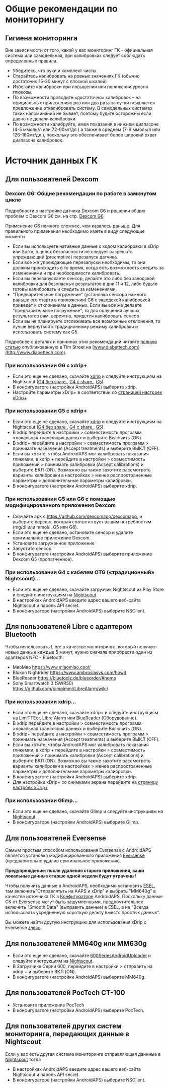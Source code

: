 # Общие рекомендации по мониторингу

## Гигиена мониторинга

Вне зависимости от того, какой у вас мониторинг ГК - официальная система или самодельная, при калибровках следует соблюдать определенные правила.

* Убедитесь, что руки и комплект чисты.
* Старайтесь калибровать на ровных значениях ГК (обычно достаточно 15-30 минут с плоской шкалой)
* Избегайте калибровки при повышении или понижении уровня глюкозы. 
* По возможности проводите «достаточно» калибровок – на официальных приложениях раз или два раза за сутки появляется предложение откалибровать систему. В самодельных системах таких напоминаний не бывает, поэтому будьте осторожны если давно не делали калибровки.
* По возможности калибруйте, имея показания в нижнем диапазоне (4-5 ммоль/л или 72-90мг/дл.) а также в среднем (7-9 ммоль/л или 126-160мг/дл.), поскольку это обеспечивает более широкий охват диапазона калибровок.

# Источник данных ГК

## Для пользователей Dexcom

### Dexcom G6: Общие рекомендации по работе в замкнутом цикле

Подробности о настройке датчика Dexcom G6 и решении общих проблем с Dexcom G6 см. на стр. [Dexcom G6](../Configuration/Dexcom.md).

Применение G6 немного сложнее, чем казалось раньше. Для правильного применения необходимо иметь в виду следующие моменты:

* Если вы используете нативные данные с кодом калибровки в xDrip или Spike, в целях безопасности не следует разрешать упреждающий (preemptive) перезапуск датчика.
* Если все же упреждающие перезапуски необходимы, то они должны происходить в то время, когда есть возможность следить за изменениями и при необходимости калибровать. 
* Если вы перезапускаете сенсор, делайте это либо без заводской калибровки для безопасных результатов в дни 11 и 12, либо будьте готовы калибровать и следить за изменениями.
* "Предварительное погружение" (установка сенсора намного раньше его старта в приложении) G6 с заводской калибровкой приведет к отклонениям в данных. Если вы все же делаете "предварительное погружение", то для получения лучших результатов вам, вероятно, придется калибровать сенсор.
* Если вы не планируете отслеживать все возможные отклонения, то лучше вернуться к традиционному режиму калибровки и использовать систему как G5.

Подробнее о деталях и причинах этих рекомендаций читайте [полную статью](http://www.diabettech.com/artificial-pancreas/diy-looping-and-cgm/) опубликованную в Tim Street на [www.diabettech.com](http://www.diabettech.com).

### При использовании G6 с xdrip+

* Если это еще не сделано, скачайте [xdrip](https://github.com/NightscoutFoundation/xDrip) и следуйте инструкциям на Nightscout ([G4 без share ](http://www.nightscout.info/wiki/welcome/nightscout-with-xdrip-wireless-bridge), [G4 c share ](http://www.nightscout.info/wiki/welcome/nightscout-with-xdrip-and-dexcom-share-wireless), [G5](http://www.nightscout.info/wiki/welcome/nightscout-with-xdrip-and-dexcom-share-wireless/xdrip-with-g5-support)).
* В конфигуратоге (настройки AndroidAPS) выберите xdrip.
* Настройте параметры xDrip+ в соответствии со [ страницей настроек xDrip+](../Configuration/xdrip.md)

### При использовании G5 с xdrip+

* Если это еще не сделано, скачайте [xdrip](https://github.com/NightscoutFoundation/xDrip) и следуйте инструкциям на Nightscout ([G4 без share ](http://www.nightscout.info/wiki/welcome/nightscout-with-xdrip-wireless-bridge), [G4 c share ](http://www.nightscout.info/wiki/welcome/nightscout-with-xdrip-and-dexcom-share-wireless), [G5](http://www.nightscout.info/wiki/welcome/nightscout-with-xdrip-and-dexcom-share-wireless/xdrip-with-g5-support)).
* В xdrip перейдите в настройки > совместимость программ >локальная трансляция данных и выберите Включить (ON).
* В xdrip+ перейдите в настройки > совместимость программ > принимать назначения (Accept treatments) и выберите ВЫКЛ (OFF).
* Если вы хотите, чтобы AndroidAPS мог калибровать показания гликемии, в xdrip + перейдите в настройки > совместимость приложений > принимать калибровки (Accept calibrations) и выберите ВКЛ (ON). Возможно вы также захотите рассмотреть варианты калибровки в настройках > менее распространенные параметры > дополнительные параметры калибровки.
* В конфигуратоге (настройки AndroidAPS) выберите xdrip.

### При использовании G5 или G6 с помощью модифицированного приложения Dexcom  


* Скачайте apk с <https://github.com/dexcomapp/dexcomapp>, и выберите версию, которая соответствует вашим потребностям (mg/dl или mmol/l, G5 или G6).
* Если это еще не сделано, остановите сенсор и удалите оригинальное приложение Dexcom.
* Установите загруженное приложение
* Запустите сенсор
* В конфигуратоге (настройки AndroidAPS) выберите приложение Dexcom G5 (пропатченное).

### При использовании G4 с кабелем OTG («традиционный» Nightscout)…  


* Если это еще не сделано, скачайте загрузчик Nightscout из Play Store и следуйте инструкциям на [Nightscout](http://www.nightscout.info/wiki/welcome/basic-requirements).
* В настройках AndroidAPS введите адрес вашего веб-сайта Nightscout и пароль API secret.
* В конфигураторе (настройки AndroidAPS) выберите NSClient.

## Для пользователей Libre с адаптером Bluetooth  


Чтобы использовать Libre в качестве мониторинга, который получает новые данные каждые 5 минут, нужно сначала приобрести один из адаптеров NFC - Bluetooth:

* МяоМяо <https://www.miaomiao.cool/>
* Blukon Nightrider <https://www.ambrosiasys.com/howit>
* BlueReader <https://bluetoolz.de/blueorder/#home>
* Sony Smartwatch 3 (SWR50) <https://github.com/pimpimmi/LibreAlarm/wiki/>

### При использовании xdrip...  


* Если это еще не сделано, скачайте xdrip+ и следуйте инструкциям на [LimiTTEer](https://github.com/JoernL/LimiTTer), [Libre Alarm](https://github.com/pimpimmi/LibreAlarm/wiki) или [BlueReader](https://unendlichkeit.net/wordpress/?p=680&lang=en) ([Оборудование](https://bluetoolz.de/wordpress/)).
* В xdrip перейдите в настройки > совместимость программ >локальная трансляция данных и выберите Включить (ON).
* В xdrip+ перейдите в настройки > совместимость программ > принимать назначения (Accept treatments) и выберите ВЫКЛ (OFF).
* Если вы хотите, чтобы AndroidAPS мог калибровать показания гликемии, в xdrip + перейдите в настройки > совместимость приложений > принимать калибровки (Accept calibrations) и выберите ВКЛ (ON). Возможно вы также захотите рассмотреть варианты калибровки в настройках > менее распространенные параметры > дополнительные параметры калибровки.
* В конфигуратоге (настройки AndroidAPS) выберите xdrip.
* Для настройки xDrip+ со снимками экрана перейдите на [страницу настроек xDrip+](../Configuration/xdrip.md)

### При использовании Glimp...  


* Если это еще не сделано, скачайте Glimp и следуйте инструкциям на [Nightscout](http://www.nightscout.info/wiki/welcome/nightscout-for-libre).
* В конфигураторе (настройки AndroidAPS) выберите Glimp.

## Для пользователей Eversense  


Самым простым способом использования Eversense с AndroidAPS является установка модифицированного приложения [Eversense](https://github.com/BernhardRo/Esel/blob/master/apk/eversense_cgm_v1.0.409_com.senseonics.gen12androidapp-patched.apk) (предварительно удалив оригинальное приложения).

**Предупреждение: после удаления старого приложения, ваши локальные данные старше одной недели будут утрачены!**

Чтобы получить данные в AndroidAPS, необходимо установить [ESEL](https://github.com/BernhardRo/Esel/blob/master/apk/esel.apk), там включить"Отправлятьть на AAPS и xDrip" и выбрать "MM640g" в качестве источника ГК в [Конфигураторе](../Configuration/Config-Builder.md) AndroidAPS. Поскольку данные СК от Eversense могут быть зашумленными, предпочтительнее включить "Smooth Data" (выправить данные) в ESEL, а не "Всегда использовать усредненную короткую дельту вместо простых данных".

Вы можете найти другую инструкцию для использования xDrip с Eversense [здесь](https://github.com/BernhardRo/Esel/tree/master/apk).

## Для пользователей MM640g или MM630g  


* Если это еще не сделано, скачайте [600SeriesAndroidUploader](http://pazaan.github.io/600SeriesAndroidUploader/) и следуйте инструкциям на [Nightscout](http://www.nightscout.info/wiki/welcome/nightscout-and-medtronic-640g).
* В Загрузчике Серии 600, перейдите в настройки > отправить на xdrip + и выберите ВКЛ (ON).
* В конфигуратоге (настройки AndroidAPS) выберите MM640g.

## Для пользователей PocTech CT-100  


* Установите приложение PocTech
* В конфигуратоге (настройки AndroidAPS) выберите PocTech.

## Для пользователей других систем мониторинга, передающих данные в Nightscout  


Если у вас есть другая система мониторинга отправляющая даннные в [Nightscout](http://www.nightscout.info) тогда  


* В настройках AndroidAPS введите адрес вашего веб-сайта Nightscout и пароль API secret.
* В конфигураторе (настройки AndroidAPS) выберите NSClient.